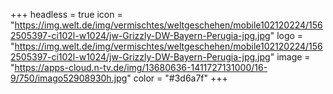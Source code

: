 +++
headless = true
icon = "https://img.welt.de/img/vermischtes/weltgeschehen/mobile102120224/1562505397-ci102l-w1024/jw-Grizzly-DW-Bayern-Perugia-jpg.jpg"
logo = "https://img.welt.de/img/vermischtes/weltgeschehen/mobile102120224/1562505397-ci102l-w1024/jw-Grizzly-DW-Bayern-Perugia-jpg.jpg"
image = "https://apps-cloud.n-tv.de/img/13680636-1411727131000/16-9/750/imago52908930h.jpg"
color = "#3d6a7f"
+++
